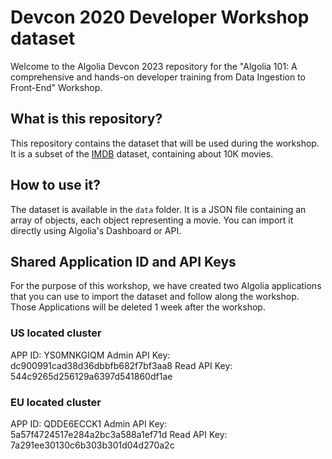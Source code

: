 # Devcon 2020 Developer Workshop dataset

Welcome to the Algolia Devcon 2023 repository for the "Algolia 101: A comprehensive and hands-on developer training from Data Ingestion to Front-End" Workshop.

## What is this repository?

This repository contains the dataset that will be used during the workshop. It is a subset of the [IMDB](https://www.imdb.com/) dataset, containing about 10K movies.

## How to use it?

The dataset is available in the `data` folder. It is a JSON file containing an array of objects, each object representing a movie.
You can import it directly using Algolia's Dashboard or API.

## Shared Application ID and API Keys

For the purpose of this workshop, we have created two Algolia applications that you can use to import the dataset and follow along the workshop. Those Applications will be deleted 1 week after the workshop.

### US located cluster

APP ID: YS0MNKGIQM
Admin API Key: dc900991cad38d36dbbfb682f7bf3aa8
Read API Key: 544c9265d256129a6397d541860df1ae


### EU located cluster

APP ID: QDDE6ECCK1
Admin API Key: 5a57f4724517e284a2bc3a588a1ef71d
Read API Key: 7a291ee30130c6b303b301d04d270a2c
